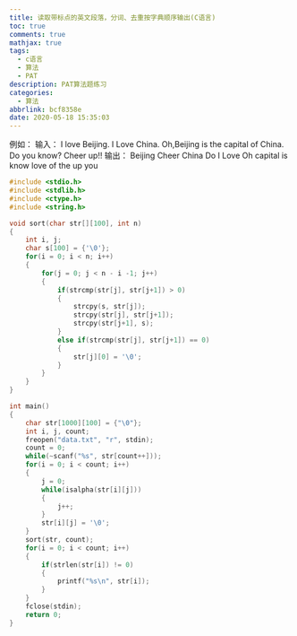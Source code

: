 ```yaml
---
title: 读取带标点的英文段落，分词、去重按字典顺序输出(C语言)
toc: true
comments: true
mathjax: true
tags:
  - c语言
  - 算法
  - PAT
description: PAT算法题练习
categories:
  - 算法
abbrlink: bcf8358e
date: 2020-05-18 15:35:03
---
```

例如：
输入：
I love Beijing.
I Love China.
Oh,Beijing is the capital of China.
Do you know?
Cheer up!!
输出：
Beijing
Cheer
China
Do
I
Love
Oh
capital
is
know
love
of
the
up
you
```c
#include <stdio.h>
#include <stdlib.h>
#include <ctype.h>
#include <string.h>

void sort(char str[][100], int n)
{
	int i, j;
	char s[100] = {'\0'};
	for(i = 0; i < n; i++)
	{
		for(j = 0; j < n - i -1; j++)
		{
			if(strcmp(str[j], str[j+1]) > 0)
			{
				strcpy(s, str[j]);
				strcpy(str[j], str[j+1]);
				strcpy(str[j+1], s);
			}
			else if(strcmp(str[j], str[j+1]) == 0)
			{
				str[j][0] = '\0';
			}
		}
	}
}

int main()
{
	char str[1000][100] = {"\0"};
	int i, j, count;
	freopen("data.txt", "r", stdin);
	count = 0;
	while(~scanf("%s", str[count++]));
	for(i = 0; i < count; i++)
	{
		j = 0;
		while(isalpha(str[i][j]))
		{
			j++;
		}
		str[i][j] = '\0';
	}
	sort(str, count);
	for(i = 0; i < count; i++)
	{
		if(strlen(str[i]) != 0)
		{
			printf("%s\n", str[i]);
		}
	}
	fclose(stdin);
	return 0;
}
```
